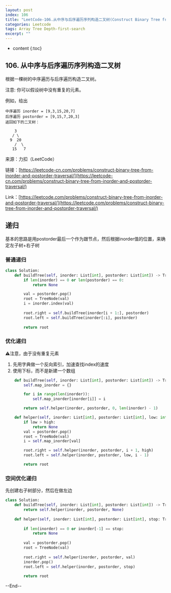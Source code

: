```yaml
---
layout: post
index: 106
title: "LeetCode-106.从中序与后序遍历序列构造二叉树(Construct Binary Tree from Inorder and Postorder Traversal)"
categories: Leetcode
tags: Array Tree Depth-first-search
excerpt: ""
---
```


* content
{:toc}

## 106. 从中序与后序遍历序列构造二叉树

根据一棵树的中序遍历与后序遍历构造二叉树。

注意:
你可以假设树中没有重复的元素。

例如，给出

```
中序遍历 inorder = [9,3,15,20,7]
后序遍历 postorder = [9,15,7,20,3]
返回如下的二叉树：

    3
   / \
  9  20
    /  \
   15   7
```

来源：力扣（LeetCode）

链接：[https://leetcode-cn.com/problems/construct-binary-tree-from-inorder-and-postorder-traversal/](https://leetcode-cn.com/problems/construct-binary-tree-from-inorder-and-postorder-traversal/)

Link：[https://leetcode.com/problems/construct-binary-tree-from-inorder-and-postorder-traversal/](https://leetcode.com/problems/construct-binary-tree-from-inorder-and-postorder-traversal/)

## 递归

基本的思路是用postorder最后一个作为跟节点，然后根据inorder值的位置，来确定左子树+右子树

### 普通递归

```python
class Solution:
    def buildTree(self, inorder: List[int], postorder: List[int]) -> TreeNode:
        if len(inorder) == 0 or len(postorder) == 0:
            return None

        val = postorder.pop()
        root = TreeNode(val)
        i = inorder.index(val)
        
        root.right = self.buildTree(inorder[i + 1:], postorder)
        root.left = self.buildTree(inorder[:i], postorder)
        
        return root
```

### 优化递归

⚠️注意，由于没有重复元素

1. 先用字典做一个反向索引，加速查找index的速度
2. 使用下标，而不是新建一个数组


```python
    def buildTree(self, inorder: List[int], postorder: List[int]) -> TreeNode:
        self.map_inorder = {}

        for i in range(len(inorder)):
            self.map_inorder[inorder[i]] = i

        return self.helper(inorder, postorder, 0, len(inorder) - 1)

    def helper(self, inorder: List[int], postorder: List[int], low: int, high: int) -> TreeNode:
        if low > high:
            return None
        val = postorder.pop()
        root = TreeNode(val)
        i = self.map_inorder[val]

        root.right = self.helper(inorder, postorder, i + 1, high)
        root.left = self.helper(inorder, postorder, low, i - 1)

        return root
```

### 空间优化递归

先创建右子树部分，然后在做左边

```python
class Solution:
    def buildTree(self, inorder: List[int], postorder: List[int]) -> TreeNode:
        return self.helper(inorder, postorder, None)
    
    def helper(self, inorder: List[int], postorder: List[int], stop: TreeNode) -> TreeNode:
             
        if len(inorder) == 0 or inorder[-1] == stop:
            return None
        
        val = postorder.pop()
        root = TreeNode(val)
        
        root.right = self.helper(inorder, postorder, val)
        inorder.pop()
        root.left = self.helper(inorder, postorder, stop)
        
        return root
```

--End--


